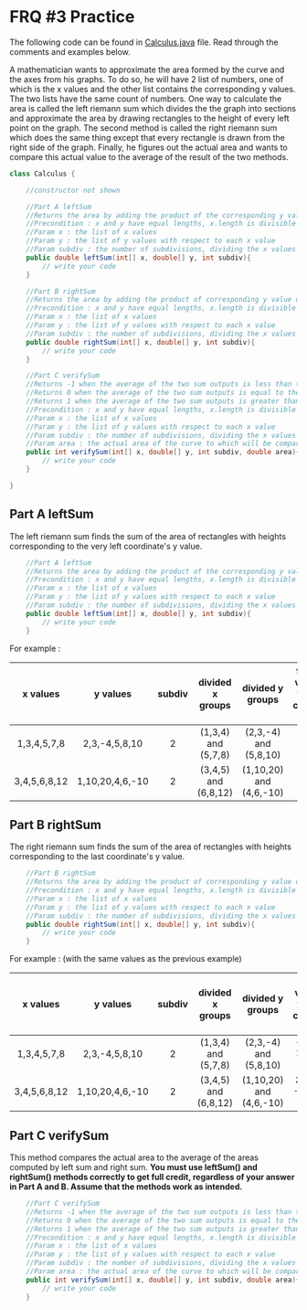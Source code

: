 
# FRQ #3 Practice

The following code can be found in [Calculus.java](./Calculus.java) file. Read through the comments and examples below.

A mathematician wants to approximate the area formed by the curve and the axes from his graphs. To do so, he will have 2 list of numbers, one of which is the x values and the other list contains the corresponding y values. The two lists have the same count of numbers. One way to calculate the area is called the left riemann sum which divides the the graph into sections and approximate the area by drawing rectangles to the height of every left point on the graph. The second method is called the right riemann sum which does the same thing except that every rectangle is drawn from the right side of the graph. Finally, he figures out the actual area and wants to compare this actual value to the average of the result of the two methods.

```java
class Calculus {

    //constructor not shown

    //Part A leftSum
    //Returns the area by adding the product of the corresponding y value of the very first x value in every subgroup times by the difference in x value between the first x and last x value in the subgroup. Assume that the list of x-values is strictly ascending.
    //Precondition : x and y have equal lengths, x.length is divisible by subdiv
    //Param x : the list of x values
    //Param y : the list of y values with respect to each x value
    //Param subdiv : the number of subdivisions, dividing the x values into subgroups
    public double leftSum(int[] x, double[] y, int subdiv){
        // write your code
    }

    //Part B rightSum
    //Returns the area by adding the product of corresponding y value of the last x value in every subgroup times by the difference in x value between the first x and last x value in the subgroup. Assume that the list of x-values is strictly ascending.
    //Precondition : x and y have equal lengths, x.length is divisible by subdiv
    //Param x : the list of x values
    //Param y : the list of y values with respect to each x value
    //Param subdiv : the number of subdivisions, dividing the x values into subgroups
    public double rightSum(int[] x, double[] y, int subdiv){
        // write your code
    }

    //Part C verifySum
    //Returns -1 when the average of the two sum outputs is less than the actual area
    //Returns 0 when the average of the two sum outputs is equal to the actual area
    //Returns 1 when the average of the two sum outputs is greater than the actual area
    //Precondition : x and y have equal lengths, x.length is divisible by subdiv
    //Param x : the list of x values
    //Param y : the list of y values with respect to each x value
    //Param subdiv : the number of subdivisions, dividing the x values into subgroups
    //Param area : the actual area of the curve to which will be compared against
    public int verifySum(int[] x, double[] y, int subdiv, double area){
        // write your code
    }

}
```

## Part A leftSum

The left riemann sum finds the sum of the area of rectangles with heights corresponding to the very left coordinate's y value.

```java
    //Part A leftSum
    //Returns the area by adding the product of the corresponding y value of the very first x value in every subgroup times by the difference in x value between the first x and last x value in the subgroup. Assume that the list of x-values is strictly ascending.
    //Precondition : x and y have equal lengths, x.length is divisible by subdiv
    //Param x : the list of x values
    //Param y : the list of y values with respect to each x value
    //Param subdiv : the number of subdivisions, dividing the x values into subgroups
    public double leftSum(int[] x, double[] y, int subdiv){
        // write your code
    }
```

For example :

| x values     | y values      | subdiv| divided x groups    | divided y groups  | first y values times change in x|Return|
|:------------:| :------------:| :----:|   :------:          | :-----:           | :----:| :----:|
|1,3,4,5,7,8   | 2,3,-4,5,8,10 | 2     | (1,3,4) and (5,7,8) | (2,3,-4) and (5,8,10) |   `2*3 + 5*3` = 21| 21.0|
|3,4,5,6,8,12  |1,10,20,4,6,-10| 2     | (3,4,5) and (6,8,12)| (1,10,20) and (4,6,-10) | `1*2 + 4*6` = 26| 26.0|


## Part B rightSum

The right riemann sum finds the sum of the area of rectangles with heights corresponding to the last coordinate's y value.

```java
    //Part B rightSum
    //Returns the area by adding the product of corresponding y value of the last x value in every subgroup times by the difference in x value between the first x and last x value in the subgroup. Assume that the list of x-values is strictly ascending.
    //Precondition : x and y have equal lengths, x.length is divisible by subdiv
    //Param x : the list of x values
    //Param y : the list of y values with respect to each x value
    //Param subdiv : the number of subdivisions, dividing the x values into subgroups
    public double rightSum(int[] x, double[] y, int subdiv){
        // write your code
    }
```

For example : (with the same values as the previous example)

| x values      | y values      | subdiv| divided x groups    | divided y groups  | last y values times change in x| return|
|:-------------:| :------------:|:-----:|   :------:          | :-----: | :----:| :----:|
|1,3,4,5,7,8    | 2,3,-4,5,8,10 | 2     | (1,3,4) and (5,7,8) | (2,3,-4) and (5,8,10) |   `-4*3 + 10*3` = 18| 18.0|
|3,4,5,6,8,12   |1,10,20,4,6,-10| 2     | (3,4,5) and (6,8,12)| (1,10,20) and (4,6,-10) | `20*2 + -10*6` = -20| -20.0|


## Part C verifySum

This method compares the actual area to the average of the areas computed by left sum and right sum.
**You must use leftSum() and rightSum() methods correctly to get full credit, regardless of your answer in Part A and B. Assume that the methods work as intended.**

```java
    //Part C verifySum
    //Returns -1 when the average of the two sum outputs is less than the actual area
    //Returns 0 when the average of the two sum outputs is equal to the actual area
    //Returns 1 when the average of the two sum outputs is greater than the actual area
    //Precondition : x and y have equal lengths, x.length is divisible by subdiv
    //Param x : the list of x values
    //Param y : the list of y values with respect to each x value
    //Param subdiv : the number of subdivisions, dividing the x values into subgroups
    //Param area : the actual area of the curve to which will be compared against
    public int verifySum(int[] x, double[] y, int subdiv, double area){
        // write your code
    }
```
